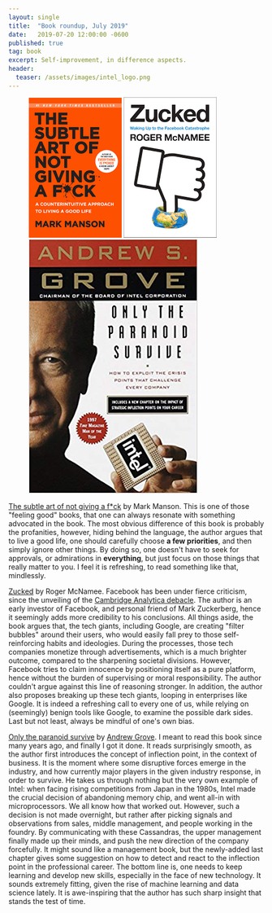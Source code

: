 ```yaml
---
layout: single
title:  "Book roundup, July 2019"
date:   2019-07-20 12:00:00 -0600
published: true
tag: book
excerpt: Self-improvement, in difference aspects.
header:
  teaser: /assets/images/intel_logo.png
---
```

<figure class="third">
<a href="/assets/images/book_the_subtle_art_of_not_giving_a_f.png"><img src="/assets/images/book_the_subtle_art_of_not_giving_a_f.png" ></a>
<a href="/assets/images/book_zucked.png"><img src="/assets/images/book_zucked.png"></a>
<a href="/assets/images/book_intel.jpg"><img src="/assets/images/book_intel.jpg"></a>
</figure>

[The subtle art of not giving a f\*ck](https://en.wikipedia.org/wiki/The_Subtle_Art_of_Not_Giving_a_F\*ck) by Mark Manson. This is one of those "feeling good" books, that one can always resonate with something advocated in the book. The most obvious difference of this book is probably the profanities, however, hiding behind the language, the author argues that to live a good life, one should carefully choose **a few priorities**, and then simply ignore other things. By doing so, one doesn't have to seek for approvals, or admirations in **everything**, but just focus on those things that really matter to you. I feel it is refreshing, to read something like that, mindlessly. 

[Zucked](https://www.amazon.com/Zucked-Waking-Up-Facebook-Catastrophe-ebook/dp/B07FC5BZYV) by Roger McNamee. Facebook has been under fierce criticism, since the unveiling of the [Cambridge Analytica debacle](https://en.wikipedia.org/wiki/Facebook%E2%80%93Cambridge_Analytica_data_scandal). The author is an early investor of Facebook, and personal friend of Mark Zuckerberg, hence it seemingly adds more credibility to his conclusions. All things aside, the book argues that, the tech giants, including Google, are creating "filter bubbles" around their users, who would easily fall prey to those self-reinforcing habits and ideologies. During the processes, those tech companies monetize through advertisements, which is a much brighter outcome, compared to the sharpening societal divisions. However, Facebook tries to claim innocence by positioning itself as a pure platform, hence without the burden of supervising or moral responsibility. The author couldn't argue against this line of reasoning stronger. In addition, the author also proposes breaking up these tech giants, looping in enterprises like Google. It is indeed a refreshing call to every one of us, while relying on (seemingly) benign tools like Google, to examine the possible dark sides. Last but not least, always be mindful of one's own bias.

[Only the paranoid survive](https://www.amazon.com/dp/B0036S4B2G/ref=dp-kindle-redirect?_encoding=UTF8&btkr=1) by [Andrew Grove](https://en.wikipedia.org/wiki/Andrew_Grove). I meant to read this book since many years ago, and finally I got it done. It reads surprisingly smooth, as the author first introduces the concept of inflection point, in the context of business. It is the moment where some disruptive forces emerge in the industry, and how currently major players in the given industry response, in order to survive. He takes us through nothing but the very own example of Intel: when facing rising competitions from Japan in the 1980s, Intel made the crucial decision of abandoning memory chip, and went all-in with microprocessors. We all know how that worked out. However, such a decision is not made overnight, but rather after picking signals and observations from sales, middle management, and people working in the foundry. By communicating with these Cassandras, the upper management finally made up their minds, and push the new direction of the company forcefully. It might sound like a management book, but the newly-added last chapter gives some suggestion on how to detect and react to the inflection point in the professional career. The bottom line is, one needs to keep learning and develop new skills, especially in the face of new technology. It sounds extremely fitting, given the rise of machine learning and data science lately. It is awe-inspiring that the author has such sharp insight that stands the test of time. 

